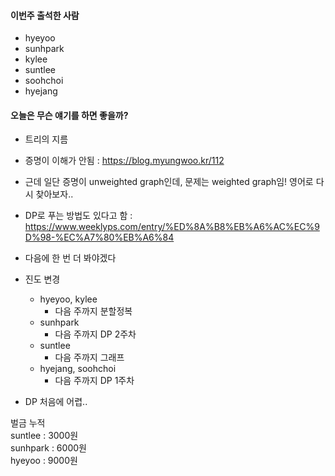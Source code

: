 #### 이번주 출석한 사람
- hyeyoo
- sunhpark
- kylee
- suntlee
- soohchoi
- hyejang

#### 오늘은 무슨 얘기를 하면 좋을까?

- 트리의 지름
- 증명이 이해가 안됨 : https://blog.myungwoo.kr/112
- 근데 일단 증명이 unweighted graph인데, 문제는 weighted graph임! 영어로 다시 찾아보자..
- DP로 푸는 방법도 있다고 함 : https://www.weeklyps.com/entry/%ED%8A%B8%EB%A6%AC%EC%9D%98-%EC%A7%80%EB%A6%84
- 다음에 한 번 더 봐야겠다

- 진도 변경
  - hyeyoo, kylee
    - 다음 주까지 분할정복
  - sunhpark
    - 다음 주까지 DP 2주차
  - suntlee
    - 다음 주까지 그래프
  - hyejang, soohchoi
    - 다음 주까지 DP 1주차

- DP 처음에 어렵..

벌금 누적  
suntlee : 3000원  
sunhpark : 6000원  
hyeyoo : 9000원  
